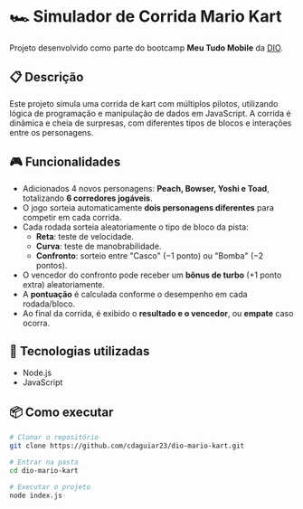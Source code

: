 # 🏎️ Simulador de Corrida Mario Kart

Projeto desenvolvido como parte do bootcamp **Meu Tudo Mobile** da [DIO](https://www.dio.me).

## 📋 Descrição

Este projeto simula uma corrida de kart com múltiplos pilotos, utilizando lógica de programação e manipulação de dados em JavaScript. A corrida é dinâmica e cheia de surpresas, com diferentes tipos de blocos e interações entre os personagens.

## 🎮 Funcionalidades

- Adicionados 4 novos personagens: **Peach, Bowser, Yoshi e Toad**, totalizando **6 corredores jogáveis**.
- O jogo sorteia automaticamente **dois personagens diferentes** para competir em cada corrida.
- Cada rodada sorteia aleatoriamente o tipo de bloco da pista:
  - **Reta**: teste de velocidade.
  - **Curva**: teste de manobrabilidade.
  - **Confronto**: sorteio entre "Casco" (−1 ponto) ou "Bomba" (−2 pontos).
- O vencedor do confronto pode receber um **bônus de turbo** (+1 ponto extra) aleatoriamente.
- A **pontuação** é calculada conforme o desempenho em cada rodada/bloco.
- Ao final da corrida, é exibido o **resultado e o vencedor**, ou **empate** caso ocorra.

## 🚀 Tecnologias utilizadas

- Node.js
- JavaScript

## 📦 Como executar

```bash
# Clonar o repositório
git clone https://github.com/cdaguiar23/dio-mario-kart.git

# Entrar na pasta
cd dio-mario-kart

# Executar o projeto
node index.js

